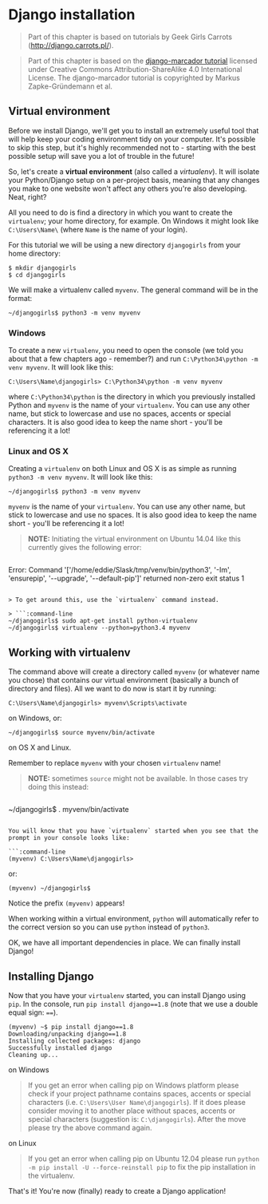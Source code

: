 # Django installation

> Part of this chapter is based on tutorials by Geek Girls Carrots (http://django.carrots.pl/).

> Part of this chapter is based on the [django-marcador
tutorial](http://django-marcador.keimlink.de/) licensed under Creative Commons
Attribution-ShareAlike 4.0 International License. The django-marcador tutorial
is copyrighted by Markus Zapke-Gründemann et al.


## Virtual environment

Before we install Django, we'll get you to install an extremely useful tool that will help keep your coding environment tidy on your computer. It's possible to skip this step, but it's highly recommended not to - starting with the best possible setup will save you a lot of trouble in the future!

So, let's create a **virtual environment** (also called a *virtualenv*). It will isolate your Python/Django setup on a per-project basis, meaning that any changes you make to one website won't affect any others you're also developing. Neat, right?

All you need to do is find a directory in which you want to create the `virtualenv`; your home directory, for example. On Windows it might look like `C:\Users\Name\` (where `Name` is the name of your login).

For this tutorial we will be using a new directory `djangogirls` from your home directory:

```:command-line
$ mkdir djangogirls
$ cd djangogirls
```

We will make a virtualenv called `myvenv`. The general command will be in the format:

```:command-line
~/djangogirls$ python3 -m venv myvenv
```

### Windows

To create a new `virtualenv`, you need to open the console (we told you about that a few chapters ago - remember?) and run `C:\Python34\python -m venv myvenv`. It will look like this:

```:command-line
C:\Users\Name\djangogirls> C:\Python34\python -m venv myvenv
```

where `C:\Python34\python` is the directory in which you previously installed Python and `myvenv` is the name of your `virtualenv`. You can use any other name, but stick to lowercase and use no spaces, accents or special characters. It is also good idea to keep the name short - you'll be referencing it a lot!

### Linux and OS X

Creating a `virtualenv` on both Linux and OS X is as simple as running `python3 -m venv myvenv`.
It will look like this:

```:command-line
~/djangogirls$ python3 -m venv myvenv
```

`myvenv` is the name of your `virtualenv`. You can use any other name, but stick to lowercase and use no spaces. It is also good idea to keep the name short - you'll be referencing it a lot!

> __NOTE:__ Initiating the virtual environment on Ubuntu 14.04 like this currently gives the following error:

> ```:command-line
Error: Command '['/home/eddie/Slask/tmp/venv/bin/python3', '-Im', 'ensurepip', '--upgrade', '--default-pip']' returned non-zero exit status 1
```

> To get around this, use the `virtualenv` command instead.

> ```:command-line
~/djangogirls$ sudo apt-get install python-virtualenv
~/djangogirls$ virtualenv --python=python3.4 myvenv
```

## Working with virtualenv

The command above will create a directory called `myvenv` (or whatever name you chose) that contains our virtual environment (basically a bunch of directory and files). All we want to do now is start it by running:

```:command-line
C:\Users\Name\djangogirls> myvenv\Scripts\activate
```

on Windows, or:

```:command-line
~/djangogirls$ source myvenv/bin/activate
```

on OS X and Linux.

Remember to replace `myvenv` with your chosen `virtualenv` name!

> __NOTE:__ sometimes `source` might not be available. In those cases try doing this instead:

> ```:command-line
~/djangogirls$ . myvenv/bin/activate
```

You will know that you have `virtualenv` started when you see that the prompt in your console looks like:

```:command-line
(myvenv) C:\Users\Name\djangogirls>
```

or:

```:command-line
(myvenv) ~/djangogirls$
```

Notice the prefix `(myvenv)` appears!

When working within a virtual environment, `python` will automatically refer to the correct version so you can use `python` instead of `python3`.

OK, we have all important dependencies in place. We can finally install Django!

## Installing Django

Now that you have your `virtualenv` started, you can install Django using `pip`. In the console, run `pip install django==1.8` (note that we use a double equal sign: `==`).

```:command-line
(myvenv) ~$ pip install django==1.8
Downloading/unpacking django==1.8
Installing collected packages: django
Successfully installed django
Cleaning up...
```

on Windows
> If you get an error when calling pip on Windows platform please check if your project pathname contains spaces, accents or special characters (i.e. `C:\Users\User Name\djangogirls`). If it does please consider moving it to another place without spaces, accents or special characters (suggestion is: `C:\djangogirls`). After the move please try the above command again.

on Linux
> If you get an error when calling pip on Ubuntu 12.04 please run `python -m pip install -U --force-reinstall pip` to fix the pip installation in the virtualenv.

That's it! You're now (finally) ready to create a Django application!

